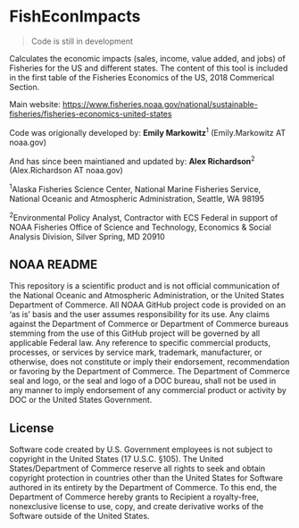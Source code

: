 # FishEconImpacts

> Code is still in development

Calculates the economic impacts (sales, income, value added, and jobs) of Fisheries for the US and different states. The content of this tool is included in the first table of the Fisheries Economics of the US, 2018 Commerical Section. 

Main website: https://www.fisheries.noaa.gov/national/sustainable-fisheries/fisheries-economics-united-states

Code was origionally developed by: 
**Emily Markowitz**<sup>1</sup> (Emily.Markowitz AT noaa.gov)

And has since been maintianed and updated by:
**Alex Richardson**<sup>2</sup> (Alex.Richardson AT noaa.gov)

<sup>1</sup>Alaska Fisheries Science Center, National Marine
Fisheries Service, National Oceanic and Atmospheric Administration,
Seattle, WA 98195

<sup>2</sup>Environmental Policy Analyst, Contractor with ECS Federal in support of
NOAA Fisheries Office of Science and Technology, Economics & Social Analysis Division, 
Silver Spring, MD 20910

## NOAA README

This repository is a scientific product and is not official communication of the National Oceanic and Atmospheric Administration, or the United States Department of Commerce. All NOAA GitHub project code is provided on an ‘as is’ basis and the user assumes responsibility for its use. Any claims against the Department of Commerce or Department of Commerce bureaus stemming from the use of this GitHub project will be governed by all applicable Federal law. Any reference to specific commercial products, processes, or services by service mark, trademark, manufacturer, or otherwise, does not constitute or imply their endorsement, recommendation or favoring by the Department of Commerce. The Department of Commerce seal and logo, or the seal and logo of a DOC bureau, shall not be used in any manner to imply endorsement of any commercial product or activity by DOC or the United States Government.

## License

Software code created by U.S. Government employees is not subject to copyright in the United States (17 U.S.C. §105). The United States/Department of Commerce reserve all rights to seek and obtain copyright protection in countries other than the United States for Software authored in its entirety by the Department of Commerce. To this end, the Department of Commerce hereby grants to Recipient a royalty-free, nonexclusive license to use, copy, and create derivative works of the Software outside of the United States.
